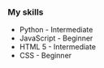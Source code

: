 ### My skills

<!--
Joe
-->

- Python - Intermediate
- JavaScript - Beginner
- HTML 5 - Intermediate
- CSS - Beginner
